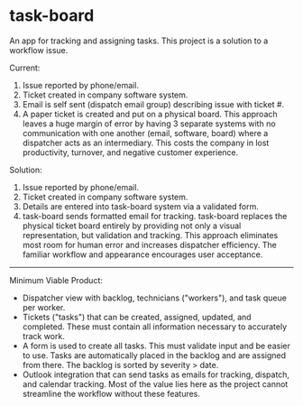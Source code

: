 # task-board
An app for tracking and assigning tasks. This project is a solution to a workflow issue. 

Current: 
1. Issue reported by phone/email.
2. Ticket created in company software system.
3. Email is self sent (dispatch email group) describing issue with ticket #.
4. A paper ticket is created and put on a physical board.
This approach leaves a huge margin of error by having 3 separate systems with no communication with one another (email, software, board) where a dispatcher acts as an intermediary. This costs the company in lost productivity, turnover, and negative customer experience.

Solution:
1. Issue reported by phone/email.
2. Ticket created in company software system.
3. Details are entered into task-board system via a validated form.
4. task-board sends formatted email for tracking.
task-board replaces the physical ticket board entirely by providing not only a visual representation, but validation and tracking. This approach eliminates most room for human error and increases dispatcher efficiency. The familiar workflow and appearance encourages user acceptance. 

---

Minimum Viable Product:
- Dispatcher view with backlog, technicians ("workers"), and task queue per worker.
- Tickets ("tasks") that can be created, assigned, updated, and completed. These must contain all information necessary to accurately track work. 
- A form is used to create all tasks. This must validate input and be easier to use. Tasks are automatically placed in the backlog and are assigned from there. The backlog is sorted by severity > date.
- Outlook integration that can send tasks as emails for tracking, dispatch, and calendar tracking. Most of the value lies here as the project cannot streamline the workflow without these features.

